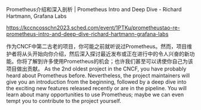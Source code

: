Prometheus介绍和深入剖析 | Prometheus Intro and Deep Dive - Richard Hartmann, Grafana Labs

https://kccncosschn2023.sched.com/event/1PTKu/prometheustao-re-prometheus-intro-and-deep-dive-richard-hartmann-grafana-labs

作为CNCF中第二古老的项目，你可能之前就听说过Prometheus。然而，项目维护者将从头开始向你介绍，然后深入探讨最近发布或正在进行中的令人兴奋的新功能。你将了解到许多使用Prometheus的机会；也许我们甚至可以诱使你自己为该项目做出贡献。 
As the 2nd oldest project in the CNCF, you have probably heard about Prometheus before. Nevertheless, the project maintainers will give you an introduction from the beginning, followed by a deep dive into the exciting new features released recently or are in the pipeline. You will learn about many opportunities to use Prometheus; maybe we can even tempt you to contribute to the project yourself.